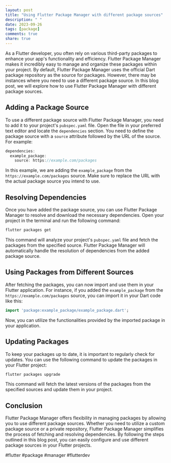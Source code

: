 ```yaml
---
layout: post
title: "Using Flutter Package Manager with different package sources"
description: " "
date: 2023-09-26
tags: [package]
comments: true
share: true
---
```


As a Flutter developer, you often rely on various third-party packages to enhance your app's functionality and efficiency. Flutter Package Manager makes it incredibly easy to manage and organize these packages within your project. By default, Flutter Package Manager uses the official Dart package repository as the source for packages. However, there may be instances where you need to use a different package source. In this blog post, we will explore how to use Flutter Package Manager with different package sources.

## Adding a Package Source

To use a different package source with Flutter Package Manager, you need to add it to your project's `pubspec.yaml` file. Open the file in your preferred text editor and locate the `dependencies` section. You need to define the package source with a `source` attribute followed by the URL of the source. For example:

```dart
dependencies:
  example_package:
    source: https://example.com/packages
```

In this example, we are adding the `example_package` from the `https://example.com/packages` source. Make sure to replace the URL with the actual package source you intend to use.

## Resolving Dependencies

Once you have added the package source, you can use Flutter Package Manager to resolve and download the necessary dependencies. Open your project in the terminal and run the following command:

```bash
flutter packages get
```

This command will analyze your project's `pubspec.yaml` file and fetch the packages from the specified source. Flutter Package Manager will automatically handle the resolution of dependencies from the added package source.

## Using Packages from Different Sources

After fetching the packages, you can now import and use them in your Flutter application. For instance, if you added the `example_package` from the `https://example.com/packages` source, you can import it in your Dart code like this:

```dart
import 'package:example_package/example_package.dart';
```

Now, you can utilize the functionalities provided by the imported package in your application.

## Updating Packages

To keep your packages up to date, it is important to regularly check for updates. You can use the following command to update the packages in your Flutter project:

```bash
flutter packages upgrade
```

This command will fetch the latest versions of the packages from the specified sources and update them in your project.

## Conclusion

Flutter Package Manager offers flexibility in managing packages by allowing you to use different package sources. Whether you need to utilize a custom package source or a private repository, Flutter Package Manager simplifies the process of fetching and resolving dependencies. By following the steps outlined in this blog post, you can easily configure and use different package sources in your Flutter projects.

#flutter #package #manager #flutterdev